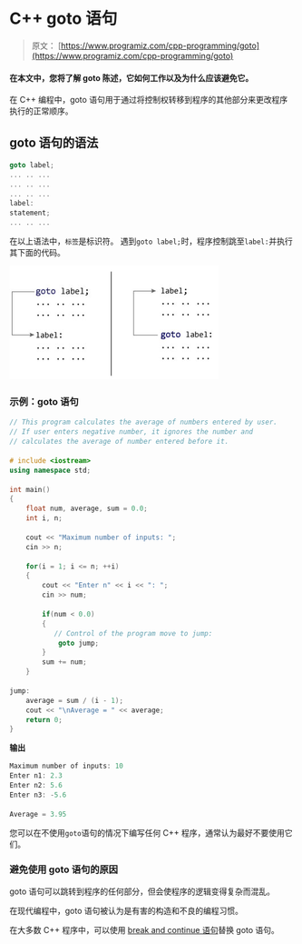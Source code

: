 # C++  goto 语句

> 原文： [https://www.programiz.com/cpp-programming/goto](https://www.programiz.com/cpp-programming/goto)

#### 在本文中，您将了解 goto 陈述，它如何工作以及为什么应该避免它。

在 C++ 编程中，goto 语句用于通过将控制权转移到程序的其他部分来更改程序执行的正常顺序。

## goto 语句的语法

```cpp
goto label;
... .. ...
... .. ...
... .. ...
label: 
statement;
... .. ...
```

在以上语法中，`标签`是标识符。 遇到`goto label;`时，程序控制跳至`label:`并执行其下面的代码。

![Working of goto statement in C++ programming](img/f35f96f6e210f603fabf4a97809a11d5.png)

### 示例：goto 语句

```cpp
// This program calculates the average of numbers entered by user.
// If user enters negative number, it ignores the number and 
// calculates the average of number entered before it.

# include <iostream>
using namespace std;

int main()
{
    float num, average, sum = 0.0;
    int i, n;

    cout << "Maximum number of inputs: ";
    cin >> n;

    for(i = 1; i <= n; ++i)
    {
        cout << "Enter n" << i << ": ";
        cin >> num;

        if(num < 0.0)
        {
           // Control of the program move to jump:
            goto jump;
        } 
        sum += num;
    }

jump:
    average = sum / (i - 1);
    cout << "\nAverage = " << average;
    return 0;
}
```

**输出**

```cpp
Maximum number of inputs: 10
Enter n1: 2.3
Enter n2: 5.6
Enter n3: -5.6

Average = 3.95
```

您可以在不使用`goto`语句的情况下编写任何 C++ 程序，通常认为最好不要使用它们。

### 避免使用 goto 语句的原因

goto 语句可以跳转到程序的任何部分，但会使程序的逻辑变得复杂而混乱。

在现代编程中，goto 语句被认为是有害的构造和不良的编程习惯。

在大多数 C++ 程序中，可以使用 [break and continue 语句](/cpp-programming/break-continue "C++ break and continue statement")替换 goto 语句。